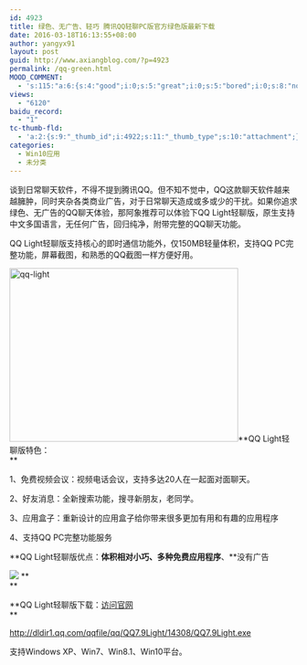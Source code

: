 ```yaml
---
id: 4923
title: 绿色、无广告、轻巧 腾讯QQ轻聊PC版官方绿色版最新下载
date: 2016-03-18T16:13:55+08:00
author: yangyx91
layout: post
guid: http://www.axiangblog.com/?p=4923
permalink: /qq-green.html
MOOD_COMMENT:
  - 's:115:"a:6:{s:4:"good";i:0;s:5:"great";i:0;s:5:"bored";i:0;s:8:"nonsense";i:0;s:13:"notunderstand";i:0;s:7:"passing";i:0;}";'
views:
  - "6120"
baidu_record:
  - "1"
tc-thumb-fld:
  - 'a:2:{s:9:"_thumb_id";i:4922;s:11:"_thumb_type";s:10:"attachment";}'
categories:
  - Win10应用
  - 未分类
---
```

谈到日常聊天软件，不得不提到腾讯QQ。但不知不觉中，QQ这款聊天软件越来越臃肿，同时夹杂各类商业广告，对于日常聊天造成或多或少的干扰。如果你追求绿色、无广告的QQ聊天体验，那阿象推荐可以体验下QQ Light轻聊版，原生支持中文多国语言，无任何广告，回归纯净，附带完整的QQ聊天功能。

QQ Light轻聊版支持核心的即时通信功能外，仅150MB轻量体积，支持QQ PC完整功能，屏幕截图，和熟悉的QQ截图一样方便好用。

<a href="http://www.axiangblog.com/qq-international.html/qq-light" rel="attachment wp-att-9149" target="_blank"  rel="nofollow" ><img loading="lazy" class="aligncenter size-full wp-image-9149" src="http://www.axiangblog.com/wp-content/uploads/2014/06/qq-light.jpg" alt="qq-light" width="400" height="304" /></a>**QQ Light轻聊版特色：  
** 

1、免费视频会议：视频电话会议，支持多达20人在一起面对面聊天。

2、好友消息：全新搜索功能，搜寻新朋友，老同学。

3、应用盒子：重新设计的应用盒子给你带来很多更加有用和有趣的应用程序

4、支持QQ PC完整功能服务

**QQ Light轻聊版优点：**体积相对小巧、多种免费应用程序**、**没有广告

![](http://www.axiangblog.com/wp-content/uploads/2014/06/061914_1614_QQInter4.jpg) **  
** 

**QQ Light轻聊版下载：<a href="http://im.qq.com/lightqq/" target="_blank" rel="nofollow" >访问官网</a>  
** 

<a href="http://dldir1.qq.com/qqfile/qq/QQ7.9Light/14308/QQ7.9Light.exe" target="_blank" rel="nofollow" >http://dldir1.qq.com/qqfile/qq/QQ7.9Light/14308/QQ7.9Light.exe</a>

支持Windows XP、Win7、Win8.1、Win10平台。